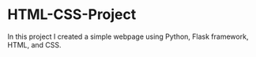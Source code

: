 # HTML-CSS-Project
In this project I created a simple webpage using Python, Flask framework, HTML, and CSS.
